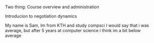 
Two thing:
Course overview and administration

Introducion to negotiation dynamics

My name is Sam, Im from KTH and study compsci
I would say that i was average, but after 5 years at computer science i think im a bit below average